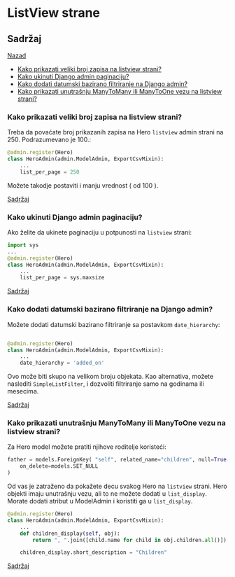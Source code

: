 # ListView strane

## Sadržaj

[Nazad](sadrzaj.md)

- [Kako prikazati veliki broj zapisa na listview strani?](#kako-prikazati-veliki-broj-zapisa-na-listview-strani)
- [Kako ukinuti Django admin paginaciju?](#kako-ukinuti-django-admin-paginaciju)
- [Kako dodati datumski bazirano filtriranje na Django admin?](#kako-dodati-datumski-bazirano-filtriranje-na-django-admin)
- [Kako prikazati unutrašnju ManyToMany ili ManyToOne vezu na listview strani?](#kako-prikazati-unutrašnju-manytomany-ili-manytoone-vezu-na-listview-strani)

### Kako prikazati veliki broj zapisa na listview strani?

Treba da povaćate broj prikazanih zapisa na Hero `listview` admin strani na 250. Podrazumevano je 100.:

```py
@admin.register(Hero)
class HeroAdmin(admin.ModelAdmin, ExportCsvMixin):
    ...
    list_per_page = 250
```

Možete takodje postaviti i manju vrednost ( od 100 ).

[Sadržaj](#sadržaj)

### Kako ukinuti Django admin paginaciju?

Ako želite da ukinete paginaciju u potpunosti na `listview` strani:

```py
import sys
...
@admin.register(Hero)
class HeroAdmin(admin.ModelAdmin, ExportCsvMixin):
    ...
    list_per_page = sys.maxsize
```

[Sadržaj](#sadržaj)

### Kako dodati datumski bazirano filtriranje na Django admin?

Možete dodati datumski bazirano filtriranje sa postavkom `date_hierarchy`:

```py

@admin.register(Hero)
class HeroAdmin(admin.ModelAdmin, ExportCsvMixin):
    ...
    date_hierarchy = 'added_on'
```

Ovo može biti skupo na velikom broju objekata. Kao alternativa, možete naslediti
`SimpleListFilter`, i dozvoliti filtriranje samo na godinama ili mesecima.

[Sadržaj](#sadržaj)

### Kako prikazati unutrašnju ManyToMany ili ManyToOne vezu na listview strani?

Za Hero model možete pratiti njihove roditelje koristeći:

```py
father = models.ForeignKey( "self", related_name="children", null=True, blank=True,
    on_delete=models.SET_NULL
)
```

Od vas je zatraženo da pokažete decu svakog Hero na `listview` strani. Hero objekti imaju unutrašnju vezu, ali to ne možete dodati u `list_display`. Morate dodati atribut u ModelAdmin i koristiti ga u `list_display`.

```py
@admin.register(Hero)
class HeroAdmin(admin.ModelAdmin, ExportCsvMixin):
    ...
    def children_display(self, obj):
        return ", ".join([child.name for child in obj.children.all()])

    children_display.short_description = "Children"
```

[Sadržaj](#sadržaj)
